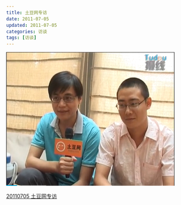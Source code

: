 ```yaml
---
title: 土豆网专访
date: 2011-07-05
updated: 2011-07-05
categories: 访谈
tags: [访谈]
---
```


![](https://raw.githubusercontent.com/rhenginium/image/main/20210325114454.png)

[20110705 土豆网专访](https://www.bilibili.com/video/BV16b411t74D)

